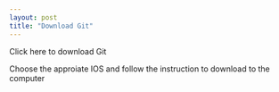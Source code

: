 ```yaml
---
layout: post
title: "Download Git"
---
```

<p>Click here to download Git</p>

<p>Choose the approiate IOS and follow the instruction to download to the computer<p>
